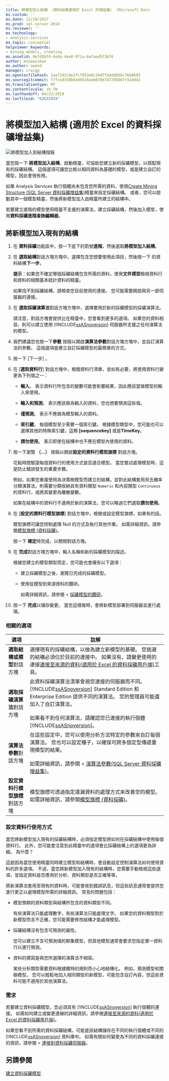 ```yaml
---
title: 將模型加入結構 （資料採礦適用於 Excel 的增益集） |Microsoft Docs
ms.custom: ''
ms.date: 12/29/2017
ms.prod: sql-server-2014
ms.reviewer: ''
ms.technology:
- analysis-services
ms.topic: conceptual
helpviewer_keywords:
- mining models, creating
ms.assetid: 8efd5bf4-4e6a-4ee8-971a-6efaed5f3b76
author: minewiskan
ms.author: owend
manager: craigg
ms.openlocfilehash: 1aa72d2c9e2fcf953e8c34d7fdddd656c76b0685
ms.sourcegitcommit: f7fced330b64d6616aeb8766747295807c92dd41
ms.translationtype: MT
ms.contentlocale: zh-TW
ms.lasthandoff: 04/23/2019
ms.locfileid: "62632934"
---
```

# <a name="add-model-to-structure-data-mining-add-ins-for-excel"></a>將模型加入結構 (適用於 Excel 的資料採礦增益集)
  ![將模型加入到結構按鈕](media/dmc-addmodel.gif "將模型加入結構 按鈕")  
  
 當您按一下 **將模型加入結構**，啟動精靈，可協助您建立新的採礦模型，以搭配現有的採礦結構。 這個選項可讓您比較以相同資料為基礎的模型，或是建立自訂的模型，因此會很有用。  
  
 如果 Analysis Services 執行個體尚未包含您所需的資料，使用[Create Mining Structure &#40;SQL Server 資料採礦增益集&#41;](create-mining-structure-sql-server-data-mining-add-ins.md)精靈來設定採礦結構。 或者，您可以啟動其中一個模型精靈，然後將新模型加入由精靈所建立的結構中。  
  
 若要建立進階的模型使用精靈不支援的演算法，建立採礦結構，然後加入模型，使用**資料採礦進階查詢編輯器**。  
  
## <a name="add-a-new-model-to-an-existing-structure"></a>將新模型加入現有的結構  
  
1.  在 **資料採礦**功能區中，按一下底下的箭號**進階**，然後選取**將模型加入結構**。  
  
2.  在 **選取結構**對話方塊方塊中，選擇包含您想要使用此項目，然後按一下 的資料結構**下一步**。  
  
     **提示**：如果您不確定哪個採礦結構包含所需的資料，使用**文件模型**檢視資料行和資料的相關基本統計資料的精靈。  
  
     如果找不到採礦結構，請檢查您目前使用的連接。 您可能需要開啟與另一部伺服器的連接。  
  
3.  在 **選取採礦演算法**對話方塊方塊中，選擇要用於新的採礦模型的採礦演算法。  
  
     請注意，對話方塊會提供比在精靈中，您會看到更多的選項。 如果您的資料相容，則可以建立使用 [!INCLUDE[ssASnoversion](../includes/ssasnoversion-md.md)] 伺服器所支援之任何演算法的模型。  
  
4.  我們建議您也按一下**參數** 按鈕以開啟**演算法參數**對話方塊方塊中，並自訂演算法的參數。 這個選項是建立自訂採礦模型的最簡單的方式。  
  
5.  按一下 [下一步] 。  
  
6.  在 [**選取資料行**] 對話方塊中，檢閱資料行清單，並如有必要，將使用資料行變更為下列值之一：  
  
    -   **輸入**。 表示資料行所包含的變數可能會影響結果，因此應該當做模型的輸入來使用。  
  
    -   **輸入和預測**。 表示應該做為輸入的資料，您也想要預測這些值。  
  
    -   **僅預測**。 表示不應做為模型輸入的資料。  
  
    -   **索引鍵**。 每個模型至少需要一個索引鍵。 根據模型類型中，您可能也可以選擇其他的特殊索引鍵，這類 **[sequencekey]** 或是**TimeKey**。  
  
    -   **請勿使用**。 表示即使在結構中也不應在模型內使用的資料。  
  
7.  按一下瀏覽 **（...）**  按鈕以開啟**設定的資料行模型旗標** 對話方塊。  
  
     花點時間驗證每個資料行的使用方式是否適合模型。 當您嘗試處理模型時，這是防止錯誤發生的重要步驟。  
  
     例如，如果您重複使用為決策樹模型而建立的結構，並對此結構套用貝氏機率分類演算法，則需要分類收納具有資料類型 `Numeric` 和內容類型 `Continuous` 的資料行，或將其變更為離散變數。  
  
     如果在結構中的資料行不適用於新的演算法，您可以略過它們選取**請勿使用**。  
  
8.  在 [**設定的資料行模型旗標**] 對話方塊中，檢閱或設定模型旗標，如果有的話。  
  
     模型旗標可讓您控制處理 Null 的方式及執行其他作業。 如需詳細資訊，請參閱[模型旗標 &#40;資料採礦&#41;](data-mining/modeling-flags-data-mining.md)。  
  
     按一下 **確定**時完成，以關閉對話方塊。  
  
9. 在 **完成**對話方塊方塊中，輸入名稱和新的採礦模型的描述。  
  
     根據您建立的模型類型而定，您可能也會擁有以下選項：  
  
    -   建立採礦模型之後，瀏覽已完成的採礦模型。  
  
    -   使用從模型到來源資料的鑽研。  
  
         如需詳細資訊，請參閱 <<c0> [ 採礦模型的鑽研](data-mining/drillthrough-on-mining-models.md)。  
  
10. 按一下 **完成**以儲存變更。 當您這樣做時，會將新模型部署到伺服器並進行處理。  
  
### <a name="related-options"></a>相關的選項  
  
|選項|註解|  
|------------|--------------|  
|**選取結構或模型**對話方塊|選擇現有的採礦結構，以做為建立新模型的基礎。  您挑選的結構必須位於目前的連接中。 如果沒有，請變更使用的連接[連接至來源的資料&#40;適用於 Excel 的資料採礦用戶端&#41;](connect-to-source-data-data-mining-client-for-excel.md)工具。|  
|**選取採礦演算法**對話方塊|此資料採礦演算法清單會視您連接的伺服器而不同。 [!INCLUDE[ssASnoversion](../includes/ssasnoversion-md.md)] Standard Edition 和 Enterprise Edition 提供不同的演算法。 您的管理員可能還加入了自訂演算法。<br /><br /> 如果看不到任何演算法，請確認您已連接的執行個體[!INCLUDE[ssASnoversion](../includes/ssasnoversion-md.md)]。|  
|**演算法參數**對話方塊|在這些設定中，您可以使用分析方法特定的參數來自訂每個演算法。 您也可以設定種子，以確保可跨多個定型傳遞重現模型的結果。<br /><br /> 如需詳細資訊，請參閱 <<c0> [ 演算法參數&#40;SQL Server 資料採礦增益集&#41;](algorithm-parameters-sql-server-data-mining-add-ins.md)。</c0>|  
|**設定資料行模型旗標**對話方塊|模型旗標可透過指定遺漏資料的處理方式來改善您的模型。 如需詳細資訊，請參閱[模型旗標 &#40;資料採礦&#41;](data-mining/modeling-flags-data-mining.md)。|  
  
###  <a name="Bkmk_mdlcolumn"></a> 設定資料行使用方式  
 當您將新模型加入現有的採礦結構時，必須指定模型將如何在採礦結構中使用每個資料行。 此外，您可能會注意到此精靈中的選項會比採礦結構上的選項更為詳細。 為什麼？  
  
 這是因為當您使用精靈同時建立模型和結構時，會自動設定控制演算法如何使用資料的許多選項。 不過，當您將新模型加入現有的結構時，您需要手動檢視這些選項，並指定資料是否應用於分析、資料類型是否正確等等。  
  
 將新演算法套用至現有的資料時，可能會收到錯誤訊息，但這些訊息通常會提供您進行更正以處理模型所需的詳細資訊。 常見的問題包括：  
  
-   模型預期的資料類型與結構所包含的資料類型不同。  
  
     有些演算法只能處理數字，有些演算法只能處理文字。 如果您的資料類型對於新模型而言不正確，您可能需要修改結構才能處理模型。  
  
-   採礦結構沒有包含可預測的屬性。  
  
     您可以建立不含可預測值的群集模型，但其他模型通常會要求您指定單一資料行以進行預測。  
  
-   資料的撰寫是與您所選擇的演算法不相容。  
  
     某些分析類型需要資料根據獨特的規則而小心地結構化。 例如，預測模型和關聯模型。 您可以輕鬆地加入相同類型的新模型，可能包含自訂內容，但這些資料可能不適用於其他演算法。  
  
### <a name="requirements"></a>需求  
 若要建立資料採礦模型，您必須具有 [!INCLUDE[ssASnoversion](../includes/ssasnoversion-md.md)] 執行個體的連接。 如需如何建立或變更連線的詳細資訊，請參閱[連接至來源的資料&#40;適用於 Excel 的資料採礦用戶端&#41;](connect-to-source-data-data-mining-client-for-excel.md)。  
  
 如果您看不到所需的資料採礦結構，可能是該結構儲存在不同的執行個體或不同的 [!INCLUDE[ssASnoversion](../includes/ssasnoversion-md.md)] 資料庫中。 如需有關如何變更為不同的資料採礦連接的資訊，請參閱 <<c0> [ 連接到資料採礦伺服器](connect-to-a-data-mining-server.md)。  
  
## <a name="see-also"></a>另請參閱  
 [建立資料採礦模型](creating-a-data-mining-model.md)   
